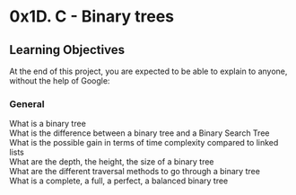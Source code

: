 # 0x1D. C - Binary trees   
## Learning Objectives      
At the end of this project, you are expected to be able to explain to anyone, without the help of Google:     
                                                                                                         
### General                      
What is a binary tree             
What is the difference between a binary tree and a Binary Search Tree                 
What is the possible gain in terms of time complexity compared to linked lists             
What are the depth, the height, the size of a binary tree                        
What are the different traversal methods to go through a binary tree      
What is a complete, a full, a perfect, a balanced binary tree    

